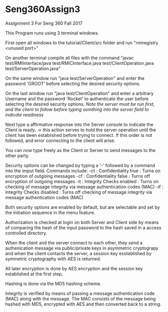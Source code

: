 # Seng360Assign3
Assignment 3 For Seng 360 Fall 2017

This Program runs using 3 terminal windows.

First open all windows to the tutorial/Client/src folder and run "rmiregistry \<unused port\>"

On another terminal compile all files with the command "javac test/RMIInterface/java test/RMICInterface.java test/ClientOperation.java test/ServerOperation.java"

On the same window run "java test/ServerOperation" and enter the password 'GROOT' before selecting the desired security options.

On the last window run "java test/ClientOperation" and enter a arbitrary Username and the password 'Rocket' to authenticate the user before selecting the desired security options.
	*Note the server must be run first, and the client to follow before typing somthing into the server field to indicate readiness*

Next type a affirmative response into the Server console to indicate the Client is ready. -> this action serves to hold the server operation until the client has been established before trying to connect. 
If this order is not followed, and error connecting to the client will arise.

You can now type freely as the Client or Server to send messages to the other party.

Security options can be changed by typing a '-' followed by a command into the imput field.
Commands include:
	-ct	: Confidentiality true : Turns on encryption of outgoing messages
	-cf	: Confidentiality false : Turns off encryption of outgoing messages
	-it 	: Integrity Checks enabled : Turns on checking of message integrity via message authentication codes (MAC)
	-if 	: Integrity Checks disabled : Turns off checking of message integrity via message authentication codes (MAC)

Both security options are enabled by default, but are selectable and set by the initiation sequence in the menu feature.

Authorization is checked at login on both Server and Client side by means of comparing the hash of the input password to the hash saved in a access controlled directory.

When the client and the server connect to each other, they send a authenication message via public/private keys in asymmetric cryptograpy and when the client contacts the server, a session key esstablished by symmetric cryptography with AES is returned.

All later encryption is done by AES encryption and the session key established at the first step.

Hashing is done via the MD5 hashing scheme.

Integrity is verified by means of passing a message authentication code (MAC)  along with the message. The MAC consists of the message being hashed with MD5, encrypted with AES and then converted back to a string. 
